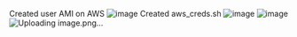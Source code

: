 Created user AMI on AWS
![image](https://user-images.githubusercontent.com/82173878/176942049-cf353d94-77c6-4b30-bfbc-427a6425e95d.png)
Created aws_creds.sh
![image](https://user-images.githubusercontent.com/82173878/176945520-de59e04e-b1de-45d8-b424-6c9fe4056c30.png)
![image](https://user-images.githubusercontent.com/82173878/176945448-74adecf4-68cb-406b-985c-2991a171ac7e.png)
![Uploading image.png…]()
